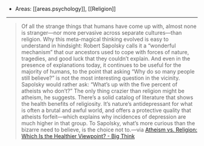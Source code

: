 
- Areas: [[areas.psychology]], [[Religion]]

---

> Of all the strange things that humans have come up with, almost none is stranger—nor more pervasive across separate cultures—than religion. Why this meta-magical thinking evolved is easy to understand in hindsight: Robert Sapolsky calls it a “wonderful mechanism” that our ancestors used to cope with forces of nature, tragedies, and good luck that they couldn’t explain. And even in the presence of explanations today, it continues to be useful for the majority of humans, to the point that asking “Why do so many people still believe?” is not the most interesting question in the vicinity. Sapolsky would rather ask: “What’s up with the five percent of atheists who don’t?” The only thing crazier than religion might be atheism, he suggests. There’s a solid catalog of literature that shows the health benefits of religiosity. It’s nature’s antidepressant for what is often a brutal and awful world, and offers a protective quality that atheists forfeit—which explains why incidences of depression are much higher in that group. To Sapolsky, what’s more curious than the bizarre need to believe, is the choice not to.—via [Atheism vs. Religion: Which Is the Healthier Viewpoint? - Big Think](https://bigthink.com/thinking/robert-sapolsky-religious-faith-is-natures-antidepressant/)
